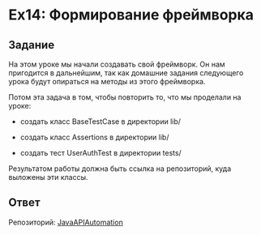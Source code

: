 # Ex14: Формирование фреймворка

## Задание

На этом уроке мы начали создавать свой фреймворк. Он нам пригодится в дальнейшим,
так как домашние задания следующего урока будут опираться на методы из этого фреймворка.

Потом эта задача в том, чтобы повторить то, что мы проделали на уроке:

- создать класс BaseTestCase в директории lib/

- создать класс Assertions в директории lib/

- создать тест UserAuthTest в директории tests/

Результатом работы должна быть ссылка на репозиторий, куда выложены эти классы.

## Ответ

Pепозиторий: [JavaAPIAutomation](https://github.com/LissaRider/JavaAPIAutomation)